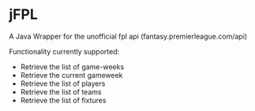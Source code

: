 # jFPL
A Java Wrapper for the unofficial fpl api (fantasy.premierleague.com/api)

Functionality currently supported:
* Retrieve the list of game-weeks
* Retrieve the current gameweek
* Retrieve the list of players
* Retrieve the list of teams
* Retrieve the list of fixtures
